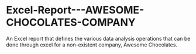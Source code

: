 # Excel-Report---AWESOME-CHOCOLATES-COMPANY
An Excel report that defines the various data analysis operations that can be done through excel for a non-existent company, Awesome Chocolates.
